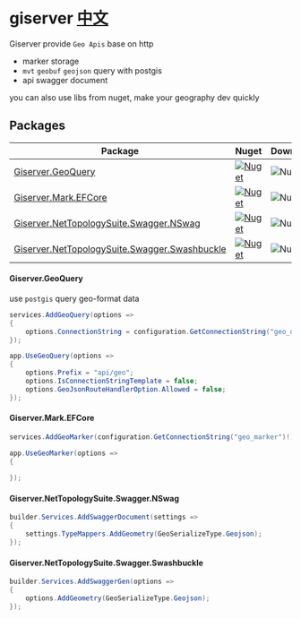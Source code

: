 # giserver [中文](./README.ZH.md)

Giserver provide `Geo Apis` base on http
* marker storage
* `mvt` `geobuf` `geojson` query with postgis
* api swagger document

you can also use libs from nuget, make your geography dev quickly

## Packages
| Package | Nuget | Downloads |
|-|-|-|
|[Giserver.GeoQuery](https://www.nuget.org/packages/Giserver.GeoQuery) | [![Nuget](https://img.shields.io/nuget/v/Giserver.GeoQuery)](https://www.nuget.org/packages/Giserver.GeoQuery) | ![Nuget](https://img.shields.io/nuget/dt/Giserver.GeoQuery)
|[Giserver.Mark.EFCore](https://www.nuget.org/packages/Giserver.Mark.EFCore) | [![Nuget](https://img.shields.io/nuget/v/Giserver.Mark.EFCore)](https://www.nuget.org/packages/Giserver.Mark.EFCore) | ![Nuget](https://img.shields.io/nuget/dt/Giserver.Mark.EFCore)
|[Giserver.NetTopologySuite.Swagger.NSwag](https://www.nuget.org/packages/Giserver.NetTopologySuite.Swagger.NSwag) | [![Nuget](https://img.shields.io/nuget/v/Giserver.NetTopologySuite.Swagger.NSwag)](https://www.nuget.org/packages/Giserver.NetTopologySuite.Swagger.NSwag) | ![Nuget](https://img.shields.io/nuget/dt/Giserver.NetTopologySuite.Swagger.NSwag)
|[Giserver.NetTopologySuite.Swagger.Swashbuckle](https://www.nuget.org/packages/Giserver.NetTopologySuite.Swagger.Swashbuckle) | [![Nuget](https://img.shields.io/nuget/v/Giserver.NetTopologySuite.Swagger.Swashbuckle)](https://www.nuget.org/packages/Giserver.NetTopologySuite.Swagger.Swashbuckle) | ![Nuget](https://img.shields.io/nuget/dt/Giserver.NetTopologySuite.Swagger.Swashbuckle)

#### Giserver.GeoQuery
use `postgis` query geo-format data

``` csharp
services.AddGeoQuery(options =>
{
    options.ConnectionString = configuration.GetConnectionString("geo_query")!;
});

app.UseGeoQuery(options =>
{
    options.Prefix = "api/geo";
    options.IsConnectionStringTemplate = false;
    options.GeoJsonRouteHandlerOption.Allowed = false;
});
```

#### Giserver.Mark.EFCore
``` csharp
services.AddGeoMarker(configuration.GetConnectionString("geo_marker")!);

app.UseGeoMarker(options =>
{
   
});
```

#### Giserver.NetTopologySuite.Swagger.NSwag
``` csharp
builder.Services.AddSwaggerDocument(settings =>
{
    settings.TypeMappers.AddGeometry(GeoSerializeType.Geojson);
});
```

#### Giserver.NetTopologySuite.Swagger.Swashbuckle
``` csharp
builder.Services.AddSwaggerGen(options =>
{
    options.AddGeometry(GeoSerializeType.Geojson);
});
```